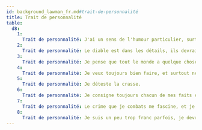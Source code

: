 ```yaml
---
id: background_lawman_fr.md#trait-de-personnalité
title: Trait de personnalité
table:
  d8:
    1:
      Trait de personnalité: J'ai un sens de l'humour particulier, surtout dans les situations dramatiques.
    2:
      Trait de personnalité: Le diable est dans les détails, ils devraient le comprendre.
    3:
      Trait de personnalité: Je pense que tout le monde a quelque chose à se reprocher, sans exception.
    4:
      Trait de personnalité: Je veux toujours bien faire, et surtout ne pas contrarier les autorités supérieures à la mienne.
    5:
      Trait de personnalité: Je déteste la crasse.
    6:
      Trait de personnalité: Je consigne toujours chacun de mes faits et gestes.
    7:
      Trait de personnalité: Le crime que je combats me fascine, et je veux le comprendre.
    8:
      Trait de personnalité: Je suis un peu trop franc parfois, je devrais faire tourner sept fois ma langue dans ma bouche avant de parler.
---
```


